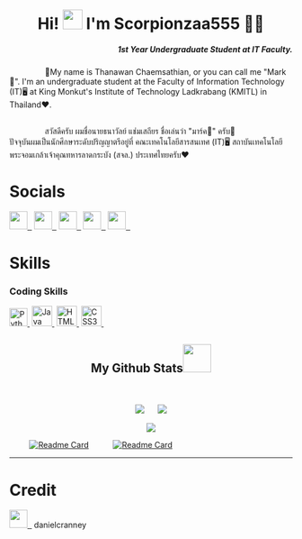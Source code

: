 <!-- ### Hi there 👋 -->

<!--
**Scorpionzaa555/Scorpionzaa555** is a ✨ _special_ ✨ repository because its `README.md` (this file) appears on your GitHub profile.

Here are some ideas to get you started:

- 🔭 I’m currently working on ...
- 🌱 I’m currently learning ...
- 👯 I’m looking to collaborate on ...
- 🤔 I’m looking for help with ...
- 💬 Ask me about ...
- 📫 How to reach me: ...
- 😄 Pronouns: ...
- ⚡ Fun fact: ...
-->

<h1 align="center">Hi! <img src="https://media.giphy.com/media/hvRJCLFzcasrR4ia7z/giphy.gif" width="35"> I'm Scorpionzaa555 🦂💸</h1>
<h5 align="right">1st Year Undergraduate Student at IT Faculty.</h5>

&nbsp;&nbsp;&nbsp;&nbsp;&nbsp;&nbsp;&nbsp;&nbsp;&nbsp;&nbsp;&nbsp;&nbsp;&nbsp;&nbsp;&nbsp;
💫My name is Thanawan Chaemsathian, or you can call me "Mark🪬".
I'm an undergraduate student at the Faculty of Information Technology (IT)🖥️ at King Monkut's Institute of Technology Ladkrabang (KMITL) in Thailand❤️.



##

&nbsp;&nbsp;&nbsp;&nbsp;&nbsp;&nbsp;&nbsp;&nbsp;&nbsp;&nbsp;&nbsp;&nbsp;&nbsp;&nbsp;&nbsp;
สวัสดีครับ ผมชื่อนายธนาวัลย์ แช่มเสถียร ชื่อเล่นว่า "มาร์ค🪬" ครับ🙂<br>
ปัจจุบันผมเป็นนักศึกษาระดับปริญญาตรีอยู่ที่ คณะเทคโนโลยีสารสนเทศ (IT)🖥️ สถาบันเทคโนโลยีพระจอมเกล้าเจ้าคุณทหารลาดกระบัง (สจล.) ประเทศไทยครับ❤️



# Socials
<p align="left">
<a href="https://github.com/Scorpionzaa555" target="_blank" rel="noreferrer"><img src="https://raw.githubusercontent.com/danielcranney/readme-generator/main/public/icons/socials/github-dark.svg" width="32" height="32" />&nbsp;&nbsp;</a>
<a href="http://www.instagram.com/scorpion_zaaa" target="_blank" rel="noreferrer"><img src="https://raw.githubusercontent.com/danielcranney/readme-generator/main/public/icons/socials/instagram.svg" width="32" height="32" />&nbsp;&nbsp;</a>
<a href="https://web.facebook.com/profile.php?id=100011734456920" target="_blank" rel="noreferrer"><img src="https://raw.githubusercontent.com/danielcranney/readme-generator/main/public/icons/socials/facebook.svg" width="32" height="32" />&nbsp;&nbsp;</a>
<a href="https://www.linkedin.com/in/thanawan-chaemsathian-794722205" target="_blank" rel="noreferrer"><img src="https://raw.githubusercontent.com/danielcranney/profileme-dev/f4bbbc8357931e1793df30e96655e7ee95c19ff9/public/icons/socials/linkedin.svg" width="32" height="32" />&nbsp;&nbsp;</a>
<a href="https://discordapp.com/users/565498542827765760" target="_blank" rel="noreferrer"><img src="https://raw.githubusercontent.com/danielcranney/profileme-dev/f4bbbc8357931e1793df30e96655e7ee95c19ff9/public/icons/socials/discord.svg" width="32" height="32" />&nbsp;&nbsp;</a>
</p>

# Skills 
### Coding Skills
<p align="left">
<a href="https://www.python.org/" target="_blank" rel="noreferrer"><img src="https://raw.githubusercontent.com/danielcranney/readme-generator/main/public/icons/skills/python-colored.svg" width="32" height="32" alt="Python" />&nbsp;</a>
<a href="https://www.oracle.com/java/" target="_blank" rel="noreferrer"><img src="https://raw.githubusercontent.com/danielcranney/readme-generator/main/public/icons/skills/java-colored.svg" width="36" height="36" alt="Java" />&nbsp;</a>
<a href="https://developer.mozilla.org/en-US/docs/Glossary/HTML5" target="_blank" rel="noreferrer"><img src="https://raw.githubusercontent.com/danielcranney/readme-generator/main/public/icons/skills/html5-colored.svg" width="36" height="36" alt="HTML5" />&nbsp;</a>
<a href="https://www.w3.org/TR/CSS/#css" target="_blank" rel="noreferrer"><img src="https://raw.githubusercontent.com/danielcranney/readme-generator/main/public/icons/skills/css3-colored.svg" width="36" height="36" alt="CSS3" />&nbsp;</a>
</p>



<!--
# Badges
### 📊 My GitHub Stats 📊

<a href="http://www.github.com/Scorpionzaa555"><img src="https://github-readme-stats.vercel.app/api?username=Scorpionzaa555&show_icons=true&hide=prs,issues,&count_private=true&title_color=0891b2&text_color=ffffff&icon_color=0891b2&bg_color=1c1917&hide_border=true&show_icons=true" alt="pprwf's GitHub stats" /></a>

### 🔥 GitHub Commit Streak 🔥

<a href="http://www.github.com/Scorpionzaa555"><img src="https://github-readme-streak-stats.herokuapp.com/?user=Scorpionzaa555&stroke=ffffff&background=1c1917&ring=0891b2&fire=0891b2&currStreakNum=ffffff&currStreakLabel=0891b2&sideNums=ffffff&sideLabels=ffffff&dates=ffffff&hide_border=true" /></a>

### 📈 Commits Graph 📈

<a href="http://www.github.com/Scorpionzaa555"><img src="https://github-readme-activity-graph.cyclic.app/graph?username=Scorpionzaa555&bg_color=1c1917&color=ffffff&line=0891b2&point=ffffff&area_color=1c1917&area=true&hide_border=true&custom_title=GitHub%20Commits%20Graph" alt="GitHub Commits Graph" /></a>
-->

<h2 align="center">

  My Github Stats<img src="https://media.giphy.com/media/VgCDAzcKvsR6OM0uWg/giphy.gif" width="50">

</h2>

 

<br>

<p align = "center">

  <img  src = "https://github-readme-stats.vercel.app/api?username=Scorpionzaa555&show_icons=true&theme=radical&line_height=27">
&nbsp;&nbsp;&nbsp;&nbsp;
  <!--
  <img src = "https://github-readme-stats.vercel.app/api/top-langs/?username=Scorpionzaa555&hide=python,html,css,java&theme=radical">
  -->
  
  <img src = "https://github-readme-stats.vercel.app/api/top-langs/?username=Scorpionzaa555&theme=radical"> 
             


</p>

<p align = "center">

 <img  src="https://github-readme-streak-stats.herokuapp.com/?user=Scorpion555&show_icons=true&locale=en&layout=compact&theme=radical&line_height=0" />

</p>


&nbsp;&nbsp;&nbsp;&nbsp;&nbsp;&nbsp;&nbsp;&nbsp;
[![Readme Card](https://github-readme-stats.vercel.app/api/pin/?username=Scorpionzaa555&repo=OOP&theme=radical)](https://github.com/Scorpionzaa555/OOP)&nbsp;&nbsp;&nbsp;&nbsp;&nbsp;&nbsp;&nbsp;&nbsp;&nbsp;&nbsp;
[![Readme Card](https://github-readme-stats.vercel.app/api/pin/?username=Scorpionzaa555&repo=Data&theme=radical)](https://github.com/Scorpionzaa555/Data)


----------

# Credit
<a href="https://github.com/danielcranney" target="_blank" rel="noreferrer"><img src="https://raw.githubusercontent.com/danielcranney/readme-generator/main/public/icons/socials/github-dark.svg" width="32" height="32" />&nbsp;&nbsp;</a>  danielcranney
